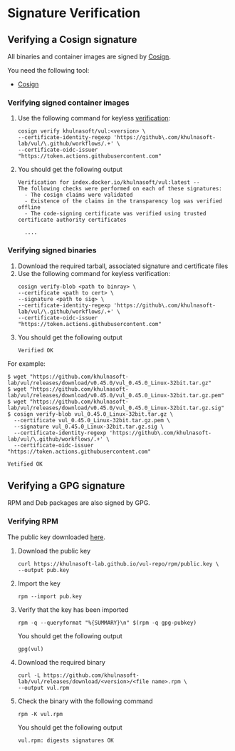 # Signature Verification

## Verifying a Cosign signature
All binaries and container images are signed by [Cosign](https://github.com/sigstore/cosign).

You need the following tool:

- [Cosign](https://docs.sigstore.dev/cosign/installation/)

### Verifying signed container images
1. Use the following command for keyless [verification](https://docs.sigstore.dev/cosign/verify/):
   ```shell
   cosign verify khulnasoft/vul:<version> \
   --certificate-identity-regexp 'https://github\.com/khulnasoft-lab/vul/\.github/workflows/.+' \
   --certificate-oidc-issuer "https://token.actions.githubusercontent.com"
   ```
   
2. You should get the following output
   ```shell
   Verification for index.docker.io/khulnasoft/vul:latest --
   The following checks were performed on each of these signatures:
     - The cosign claims were validated
     - Existence of the claims in the transparency log was verified offline
     - The code-signing certificate was verified using trusted certificate authority certificates

     ....
   ```

### Verifying signed binaries

1. Download the required tarball, associated signature and certificate files
2. Use the following command for keyless verification:
   ```shell
   cosign verify-blob <path to binray> \
   --certificate <path to cert> \
   --signature <path to sig> \
   --certificate-identity-regexp 'https://github\.com/khulnasoft-lab/vul/\.github/workflows/.+' \
   --certificate-oidc-issuer "https://token.actions.githubusercontent.com"
   ```
3. You should get the following output
   ```
   Verified OK
   ```
   
For example:

```shell
$ wget "https://github.com/khulnasoft-lab/vul/releases/download/v0.45.0/vul_0.45.0_Linux-32bit.tar.gz"
$ wget "https://github.com/khulnasoft-lab/vul/releases/download/v0.45.0/vul_0.45.0_Linux-32bit.tar.gz.pem"
$ wget "https://github.com/khulnasoft-lab/vul/releases/download/v0.45.0/vul_0.45.0_Linux-32bit.tar.gz.sig"
$ cosign verify-blob vul_0.45.0_Linux-32bit.tar.gz \
  --certificate vul_0.45.0_Linux-32bit.tar.gz.pem \
  --signature vul_0.45.0_Linux-32bit.tar.gz.sig \
  --certificate-identity-regexp 'https://github\.com/khulnasoft-lab/vul/\.github/workflows/.+' \
  --certificate-oidc-issuer "https://token.actions.githubusercontent.com" 
  
Vetified OK
```

## Verifying a GPG signature

RPM and Deb packages are also signed by GPG.

### Verifying RPM

The public key downloaded [here](https://khulnasoft-lab.github.io/vul-repo/rpm/public.key).

1. Download the public key
   ```shell
   curl https://khulnasoft-lab.github.io/vul-repo/rpm/public.key \ 
   --output pub.key
   ```
2. Import the key
   ```shell
   rpm --import pub.key
   ```
3. Verify that the key has been imported
   ```shell
   rpm -q --queryformat "%{SUMMARY}\n" $(rpm -q gpg-pubkey)
   ```
   You should get the following output
   ```shell
   gpg(vul)
   ```
   
4. Download the required binary
   ```shell
   curl -L https://github.com/khulnasoft-lab/vul/releases/download/<version>/<file name>.rpm \
   --output vul.rpm
   ```
5. Check the binary with the following command
   ```shell
   rpm -K vul.rpm
   ```
   You should get the following output
   ```shell
   vul.rpm: digests signatures OK
   ```

